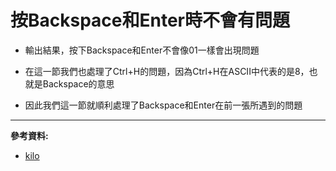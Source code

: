 # 按Backspace和Enter時不會有問題
* 輸出結果，按下Backspace和Enter不會像01一樣會出現問題

* 在這一節我們也處理了Ctrl+H的問題，因為Ctrl+H在ASCII中代表的是8，也就是Backspace的意思

* 因此我們這一節就順利處理了Backspace和Enter在前一張所遇到的問題


---
**參考資料:**

* [kilo](https://viewsourcecode.org/snaptoken/kilo/05.aTextEditor.html)

